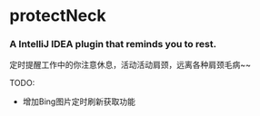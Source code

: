 # protectNeck
### A  IntelliJ IDEA plugin that reminds you to rest.

定时提醒工作中的你注意休息，活动活动肩颈，远离各种肩颈毛病~~

TODO: <br>
- 增加Bing图片定时刷新获取功能
